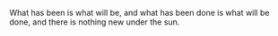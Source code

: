 What has been is what will be, and what has been done is what will be done, and there is nothing new under the sun.
